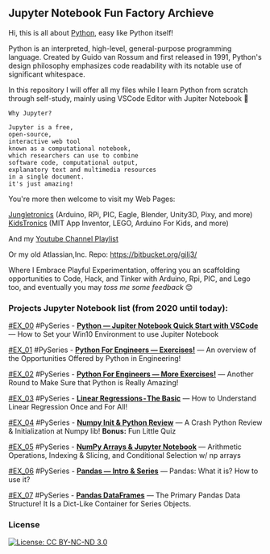 ## Jupyter Notebook Fun Factory Archieve

Hi, this is all about [Python](https://www.python.org/), easy like Python itself!

Python is an interpreted, high-level, general-purpose programming language. Created by Guido van Rossum and first released in 1991, Python's design philosophy emphasizes code readability with its notable use of significant whitespace.

In this repository I will offer all my files while I learn Python from scratch through self-study, mainly using VSCode Editor with Jupiter Notebook :notebook_with_decorative_cover:

```
Why Jupyter?

Jupyter is a free,
open-source,
interactive web tool
known as a computational notebook,
which researchers can use to combine
software code, computational output,
explanatory text and multimedia resources
in a single document.
it's just amazing!
```

You're more then welcome to visit my Web Pages:

[Jungletronics](https://medium.com/jungletronics) (Arduino, RPi, PIC, Eagle, Blender, Unity3D, Pixy, and more)
[KidsTronics](https://medium.com/kidstronics) (MIT App Inventor, LEGO, Arduino For Kids, and more)

And my [Youtube Channel Playlist](https://www.youtube.com/playlist?list=PLK3PeNcUzb8TwZuXZJgREj5nDbQxRLW_a)

Or my old Atlassian,Inc. Repo: https://bitbucket.org/gilj3/

Where I Embrace Playful Experimentation, offering you an scaffolding opportunities to Code, Hack,
and Tinker with Arduino, Rpi, PIC, and Lego too, and eventually you may _toss me some feedback_ :blush:

### Projects Jupyter Notebook list (from 2020 until today):

[#EX_00](EX_00/) #PySeries - [**Python — Jupiter Notebook Quick Start with VSCode**](https://medium.com/jungletronics/python-jupiter-notebook-quick-start-with-vscode-916c43c10d9a) — How to Set your Win10 Environment to use Jupiter Notebook

[#EX_01](EX_01/) #PySeries - [**Python For Engineers — Exercises!**](https://medium.com/jungletronics/python-for-engenniging-exercises-977fbe4d6d02) — An overview of the Opportunities Offered by Python in Engineering!

[#EX_02](EX_02/) #PySeries - [**Python For Engineers — More Exercises!**](https://medium.com/jungletronics/python-4-engineers-more-exercises-5cbab729ef11) — Another Round to Make Sure that Python is Really Amazing!

[#EX_03](EX_03/) #PySeries - [**Linear Regressions - The Basic**](https://medium.com/jungletronics/linear-regressions-the-basics-1a633f351ec2?postPublishedType=repub) — How to Understand Linear Regression Once and For All!

[#EX_04](EX_04/) #PySeries - [**Numpy Init & Python Review**](https://medium.com/jungletronics/numpy-init-python-review-f5362abbaaf9) — A Crash Python Review & Initialization at Numpy lib! **Bonus:** Fun Little Quiz

[#EX_05](EX_05/) #PySeries - [**NumPy Arrays & Jupyter Notebook**](https://medium.com/jungletronics/numpy-jupyter-notebook-1182f78ab4e1) — Arithmetic Operations, Indexing & Slicing, and Conditional Selection w/ np arrays

[#EX_06](EX_06/) #PySeries - [**Pandas — Intro & Series**](https://medium.com/jungletronics/pandas-intro-series-970e206e2ad5) — Pandas: What it is? How to use it?

[#EX_07](EX_07/) #PySeries - [**Pandas DataFrames**](https://medium.com/jungletronics/pandas-dataframes-7ba872dcbc30) — The Primary Pandas Data Structure! It Is a Dict-Like Container for Series Objects.

### License

[![License: CC BY-NC-ND 3.0](https://img.shields.io/badge/License-CC%20BY--NC--ND%203.0-lightgrey.svg)](https://creativecommons.org/licenses/by-nc-nd/3.0/)
